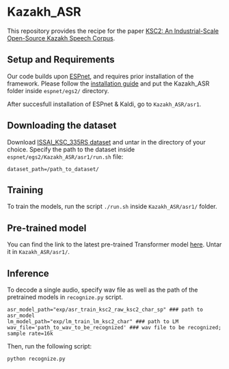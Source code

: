 # Kazakh_ASR
This repository provides the recipe for the paper [KSC2: An Industrial-Scale Open-Source Kazakh Speech Corpus](link-will-be-later). 

## Setup and Requirements 

Our code builds upon [ESPnet](https://github.com/espnet/espnet), and requires prior installation of the framework. Please follow the [installation guide](https://espnet.github.io/espnet/installation.html) and put the Kazakh_ASR folder inside `espnet/egs2/` directory.

After succesfull installation of ESPnet & Kaldi, go to `Kazakh_ASR/asr1`. 

## Downloading the dataset
 
Download [ISSAI_KSC_335RS dataset](https://issai.nu.edu.kz/kz-speech-corpus/) and untar in the directory of your choice. Specify the path to the dataset inside `espnet/egs2/Kazakh_ASR/asr1/run.sh` file:
```
dataset_path=/path_to_dataset/
```

## Training

To train the models, run the script `./run.sh` inside `Kazakh_ASR/asr1/` folder.

## Pre-trained model

You can find the link to the latest pre-trained Transformer model [here](https://issai.nu.edu.kz/wp-content/uploads/2020/10/model.tar.gz). Untar it in `Kazakh_ASR/asr1/`. 

## Inference
To decode a single audio, specify wav file as well as the path of the pretrained models in `recognize.py` script.
```
asr_model_path="exp/asr_train_ksc2_raw_ksc2_char_sp" ### path to asr_model
lm_model_path="exp/lm_train_lm_ksc2_char" ### path to LM
wav_file='path_to_wav_to_be_recognized' ### wav file to be recognized; sample rate=16k
```
Then, run the following script:
```
python recognize.py
```
